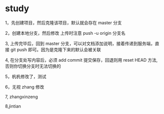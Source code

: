 # study

1，先创建项目，然后克隆该项目，默认就会存在 master 分支

2，创建本地分支，然后修改 上传时注意 push -u origin 分支名

3, 上传完毕后，回到 master 分支，可以对文档添加说明，接着传递到服务端，直接 git push 即可。因为是克隆下来的默认会被关联

4, 在分支处写内容后，必须 add commit 提交保存，回退则用 reset HEAD 方法,否则你切换分支时无法切换的

5，杋杋修改了，测试

6，无视 zhang 修改

7, zhangxinzeng

8,jintian
